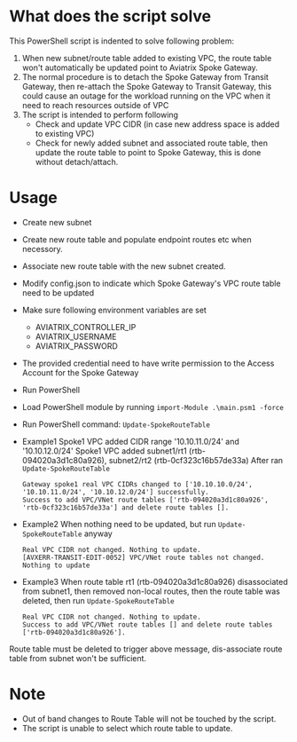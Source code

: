 # What does the script solve
This PowerShell script is indented to solve following problem:
1. When new subnet/route table added to existing VPC, the route table won't automatically be updated point to Aviatrix Spoke Gateway.
2. The normal procedure is to detach the Spoke Gateway from Transit Gateway, then re-attach the Spoke Gateway to Transit Gateway, this could cause an outage for the workload running on the VPC when it need to reach resources outside of VPC
3. The script is intended to perform following
    - Check and update VPC CIDR (in case new address space is added to existing VPC)
    - Check for newly added subnet and associated route table, then update the route table to point to Spoke Gateway, this is done without detach/attach.

# Usage
- Create new subnet
- Create new route table and populate endpoint routes etc when necessory.
- Associate new route table with the new subnet created.
- Modify config.json to indicate which Spoke Gateway's VPC route table need to be updated
- Make sure following environment variables are set
    - AVIATRIX_CONTROLLER_IP
    - AVIATRIX_USERNAME
    - AVIATRIX_PASSWORD
- The provided credential need to have write permission to the Access Account for the Spoke Gateway
- Run PowerShell
- Load PowerShell module by running
    ```import-Module .\main.psm1 -force```
- Run PowerShell command:
    ```Update-SpokeRouteTable```

- Example1
Spoke1 VPC added CIDR range '10.10.11.0/24' and '10.10.12.0/24'
Spoke1 VPC added subnet1/rt1 (rtb-094020a3d1c80a926), subnet2/rt2 (rtb-0cf323c16b57de33a)
After ran ```Update-SpokeRouteTable```

    ```
    Gateway spoke1 real VPC CIDRs changed to ['10.10.10.0/24', '10.10.11.0/24', '10.10.12.0/24'] successfully.
    Success to add VPC/VNet route tables ['rtb-094020a3d1c80a926', 'rtb-0cf323c16b57de33a'] and delete route tables [].
    ```

- Example2
When nothing need to be updated, but run ```Update-SpokeRouteTable``` anyway

    ```
    Real VPC CIDR not changed. Nothing to update.
    [AVXERR-TRANSIT-EDIT-0052] VPC/VNet route tables not changed. Nothing to update
    ```

- Example3
When route table rt1 (rtb-094020a3d1c80a926) disassociated from subnet1, then removed non-local routes, then the route table was deleted, then run ```Update-SpokeRouteTable```
    ```
    Real VPC CIDR not changed. Nothing to update.
    Success to add VPC/VNet route tables [] and delete route tables ['rtb-094020a3d1c80a926'].
    ```
Route table must be deleted to trigger above message, dis-associate route table from subnet won't be sufficient.

# Note
- Out of band changes to Route Table will not be touched by the script.
- The script is unable to select which route table to update.